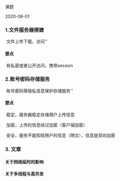 

课题

2020-08-01

### 1.文件服务器搭建

​			文件上传下载，访问''

#### 要点

​			有私密或者公开访问，携带session

### 2.账号密码存储服务

​			账号密码等隐私信息保护存储服务''

#### 要点

​			稳定，服务器稳定存储用户上传信息

​			加密，上传的信息经过加密（客户端加密）

​			安全，服务不能知晓用户的信息（明文），信息是双向加密



### 3. 文章

#### 	关于网络延时的影响

#### 	关于多线程与高并发